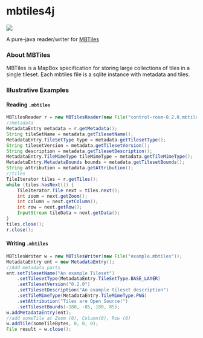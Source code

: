 # mbtiles4j

![](https://travis-ci.org/imintel/mbtiles4j.svg?branch=master)

A pure-java reader/writer for [MBTiles](https://github.com/mapbox/mbtiles-spec/blob/master/1.2/spec.md)

### About MBTiles

MBTiles is a MapBox specification for storing large collections of tiles in a single tileset. Each mbtiles file  is a sqlite instance with metadata and tiles.

### Illustrative Examples

#### Reading `.mbtiles`

```java
MBTilesReader r = new MBTilesReader(new File("control-room-0.2.0.mbtiles"));
//metadata
MetadataEntry metadata = r.getMetadata();
String tileSetName = metadata.getTilesetName();
MetadataEntry.TileSetType type = metadata.getTilesetType();
String tilesetVersion = metadata.getTilesetVersion();
String description = metadata.getTilesetDescription();
MetadataEntry.TileMimeType tileMimeType = metadata.getTileMimeType();
MetadataEntry.MetadataBounds bounds = metadata.getTilesetBounds();
String attribution = metadata.getAttribution();
//tiles
TileIterator tiles = r.getTiles();
while (tiles.hasNext()) {
	TileIterator.Tile next = tiles.next();
	int zoom = next.getZoom();
	int column = next.getColumn();
	int row = next.getRow();
	InputStream tileData = next.getData();        
}
tiles.close();
r.close();
```

#### Writing `.mbtiles`

```java
MBTilesWriter w = new MBTilesWriter(new File("example.mbtiles"));
MetadataEntry ent = new MetadataEntry();
//Add metadata parts
ent.setTilesetName("An example Tileset")
	.setTilesetType(MetadataEntry.TileSetType.BASE_LAYER)
	.setTilesetVersion("0.2.0")
	.setTilesetDescription("An example tileset description")
	.setTileMimeType(MetadataEntry.TileMimeType.PNG)
	.setAttribution("Tiles are Open Source!")
	.setTilesetBounds(-180, -85, 180, 85);
w.addMetadataEntry(ent);
//add someTile at Zoom (0), Column(0), Row (0)
w.addTile(someTileBytes, 0, 0, 0);
File result = w.close();
```
